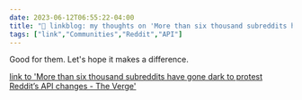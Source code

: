 ---date: 2023-06-12T06:55:22-04:00title: "🔗 linkblog: my thoughts on 'More than six thousand subreddits have gone dark to protest Reddit’s API changes - The Verge'"tags: ["link","Communities","Reddit","API"]---Good for them. Let's hope it makes a difference.   [link to 'More than six thousand subreddits have gone dark to protest Reddit’s API changes - The Verge'](https://www.theverge.com/2023/6/12/23755974/reddit-subreddits-going-dark-private-protest-api-changes)
